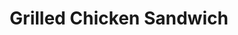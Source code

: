 ---
title: "Grilled Chicken Sandwich"
price: "$13.00"
category: "Sandwiches"
img: "src/images/menu/burrito.jpg"
desc: "Grilled chicken cutlet with cheddar cheese, bacon, lettuce, tomato, onion and avocado"
---